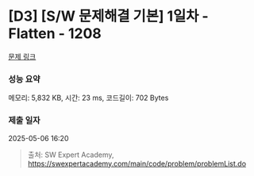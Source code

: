 # [D3] [S/W 문제해결 기본] 1일차 - Flatten - 1208 

[문제 링크](https://swexpertacademy.com/main/code/problem/problemDetail.do?contestProbId=AV139KOaABgCFAYh) 

### 성능 요약

메모리: 5,832 KB, 시간: 23 ms, 코드길이: 702 Bytes

### 제출 일자

2025-05-06 16:20



> 출처: SW Expert Academy, https://swexpertacademy.com/main/code/problem/problemList.do
